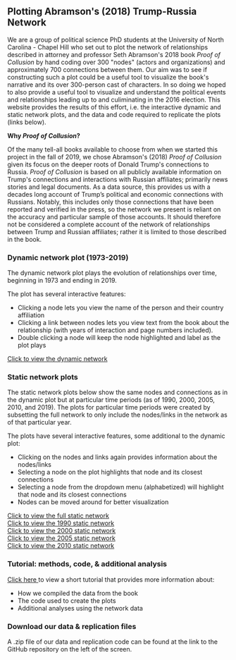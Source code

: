 ## Plotting Abramson's (2018) Trump-Russia Network

We are a group of political science PhD students at the University of North Carolina - Chapel Hill who set out to plot the network of relationships described in attorney and professor Seth Abramson's 2018 book *Proof of Collusion* by hand coding over 300 "nodes" (actors and organizations) and approximately 700 connections between them. Our aim was to see if constructing such a plot could be a useful tool to visualize the book's narrative and its over 300-person cast of characters. In so doing we hoped to also provide a useful tool to visualize and understand the political events and relationships leading up to and culiminating in the 2016 election. This website provides the results of this effort, i.e. the interactive dynamic and static network plots, and the data and code required to replicate the plots (links below). 

**Why *Proof of Collusion*?**

Of the many tell-all books available to choose from when we started this project in the fall of 2019, we chose Abramson's (2018) *Proof of Collusion* given its focus on the deeper roots of Donald Trump's connections to Russia. *Proof of Collusion* is based on all publicly available information on Trump's connections and interactions with Russian affiliates; primarily news stories and legal documents. As a data source, this provides us with a decades long account of Trump’s political and economic connections with Russians. Notably, this includes only those connections that have been reported and verified in the press, so the network we present is reliant on the accuracy and particular sample of those accounts. It should therefore not be considered a complete account of the network of relationships between Trump and Russian affiliates; rather it is limited to those described in the book.

### Dynamic network plot (1973-2019)

The dynamic network plot plays the evolution of relationships over time, beginning in 1973 and ending in 2019. 

The plot has several interactive features:
+ Clicking a node lets you view the name of the person and their country affiliation
+ Clicking a link between nodes lets you view text from the book about the relationship (with years of interaction and page numbers included).
+ Double clicking a node will keep the node highlighted and label as the plot plays

<a href="trump-russia-dynamic.html" title="Trump network">Click to view the dynamic network </a>

### Static network plots

The static network plots below show the same nodes and connections as in the dynamic plot but at particular time periods (as of 1990, 2000, 2005, 2010, and 2019). The plots for particular time periods were created by subsetting the full network to only include the nodes/links in the network as of that particular year.

The plots have several interactive features, some additional to the dynamic plot:
+ Clicking on the nodes and links again provides information about the nodes/links
+ Selecting a node on the plot highlights that node and its closest connections
+ Selecting a node from the dropdown menu (alphabetized) will highlight that node and its closest connections
+ Nodes can be moved around for better visualization

<a href="trump-russia-static.html" title="Trump network">Click to view the full static network </a><br/>
<a href="stat-plot-1990.html" title="Trump network">Click to view the 1990 static network </a><br/>
<a href="stat-plot-2000.html" title="Trump network">Click to view the 2000 static network </a><br/>
<a href="stat-plot-2005.html" title="Trump network">Click to view the 2005 static network </a><br/>
<a href="stat-plot-2010.html" title="Trump network">Click to view the 2010 static network </a><br/>

### Tutorial: methods, code, & additional analysis

<a href="abramson-network-tutorial.html" title="Trump network">Click here </a> to view a short tutorial that provides more information about:
+ How we compiled the data from the book
+ The code used to create the plots
+ Additional analyses using the network data

### Download our data & replication files

A .zip file of our data and replication code can be found at the link to the GitHub repository on the left of the screen. 
